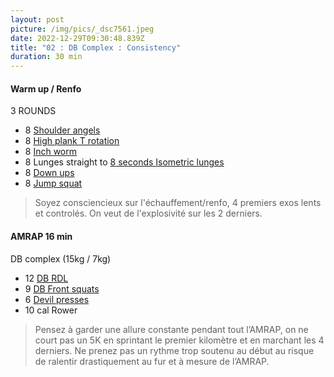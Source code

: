 ```yaml
---
layout: post
picture: /img/pics/_dsc7561.jpeg
date: 2022-12-29T09:30:48.839Z
title: "02 : DB Complex : Consistency"
duration: 30 min
---
```

#### Warm up / Renfo

3 ROUNDS

* 8 [Shoulder angels ](https://www.youtube.com/watch?v=4sRUwmB6vR8)
* 8 [High plank T rotation](https://www.youtube.com/watch?v=4sRUwmB6vR8)
* 8 [Inch worm](https://www.youtube.com/watch?v=pv_8CdDPAAk)
* 8 Lunges straight to [8 seconds Isometric lunges](https://www.youtube.com/watch?v=iF3QuR6BfgU)
* 8 [Down ups ](https://www.youtube.com/watch?v=B3jLmb7dWLY)
* 8 [Jump squat ](https://www.youtube.com/watch?v=flBodwEKe30)

> Soyez consciencieux sur l'échauffement/renfo, 4 premiers exos lents et controlés. On veut de l'explosivité sur les 2 derniers. 

#### AMRAP 16 min

DB complex (15kg / 7kg)

* 12 [DB RDL ](https://www.youtube.com/watch?v=WIcpu2UkJoY)
* 9 [DB Front squats](https://www.youtube.com/watch?v=B86Zj72LwzA)
* 6 [Devil presses](https://www.youtube.com/watch?v=hc6dfJHRcD0)
* 10 cal Rower 

> Pensez à garder une allure constante pendant tout l’AMRAP, on ne court pas un 5K en sprintant le premier kilomètre et en marchant les 4 derniers. Ne prenez pas un rythme trop soutenu au début au risque de ralentir drastiquement au fur et à mesure de l’AMRAP.